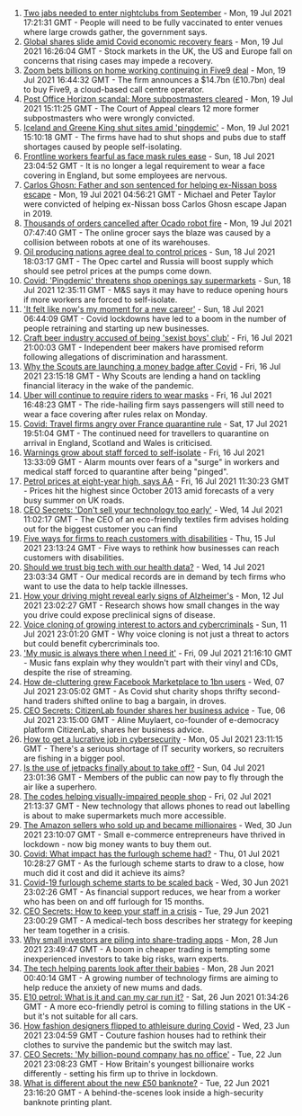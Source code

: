 1. [Two jabs needed to enter nightclubs from September](https://www.bbc.co.uk/news/business-57893788) - Mon, 19 Jul 2021 17:21:31 GMT - People will need to be fully vaccinated to enter venues where large crowds gather, the government says.
2. [Global shares slide amid Covid economic recovery fears](https://www.bbc.co.uk/news/business-57885183) - Mon, 19 Jul 2021 16:26:04 GMT - Stock markets in the UK, the US and Europe fall on concerns that rising cases may impede a recovery.
3. [Zoom bets billions on home working continuing in Five9 deal](https://www.bbc.co.uk/news/business-57893155) - Mon, 19 Jul 2021 16:44:32 GMT - The firm announces a $14.7bn (£10.7bn) deal to buy Five9, a cloud-based call centre operator.
4. [Post Office Horizon scandal: More subpostmasters cleared](https://www.bbc.co.uk/news/business-57888146) - Mon, 19 Jul 2021 15:11:25 GMT - The Court of Appeal clears 12 more former subpostmasters who were wrongly convicted.
5. [Iceland and Greene King shut sites amid 'pingdemic'](https://www.bbc.co.uk/news/business-57885175) - Mon, 19 Jul 2021 15:10:18 GMT - The firms have had to shut shops and pubs due to staff shortages caused by people self-isolating.
6. [Frontline workers fearful as face mask rules ease](https://www.bbc.co.uk/news/business-57862362) - Sun, 18 Jul 2021 23:04:52 GMT - It is no longer a legal requirement to wear a face covering in England, but some employees are nervous.
7. [Carlos Ghosn: Father and son sentenced for helping ex-Nissan boss escape](https://www.bbc.co.uk/news/business-57883892) - Mon, 19 Jul 2021 04:56:21 GMT - Michael and Peter Taylor were convicted of helping ex-Nissan boss Carlos Ghosn escape Japan in 2019.
8. [Thousands of orders cancelled after Ocado robot fire](https://www.bbc.co.uk/news/business-57883332) - Mon, 19 Jul 2021 07:47:40 GMT - The online grocer says the blaze was caused by a collision between robots at one of its warehouses.
9. [Oil producing nations agree deal to control prices](https://www.bbc.co.uk/news/business-57882449) - Sun, 18 Jul 2021 18:03:17 GMT - The Opec cartel and Russia will boost supply which should see petrol prices at the pumps come down.
10. [Covid: 'Pingdemic' threatens shop openings say supermarkets](https://www.bbc.co.uk/news/business-57878345) - Sun, 18 Jul 2021 12:35:11 GMT - M&S says it may have to reduce opening hours if more workers are forced to self-isolate.
11. ['It felt like now's my moment for a new career'](https://www.bbc.co.uk/news/business-57860495) - Sun, 18 Jul 2021 06:44:09 GMT - Covid lockdowns have led to a boom in the number of people retraining and starting up new businesses.
12. [Craft beer industry accused of being 'sexist boys' club'](https://www.bbc.co.uk/news/business-57719831) - Fri, 16 Jul 2021 21:00:03 GMT - Independent beer makers have promised reform following allegations of discrimination and harassment.
13. [Why the Scouts are launching a money badge after Covid](https://www.bbc.co.uk/news/business-57863156) - Fri, 16 Jul 2021 23:15:18 GMT - Why Scouts are lending a hand on tackling financial literacy in the wake of the pandemic.
14. [Uber will continue to require riders to wear masks](https://www.bbc.co.uk/news/business-57865707) - Fri, 16 Jul 2021 16:48:23 GMT - The ride-hailing firm says passengers will still need to wear a face covering after rules relax on Monday.
15. [Covid: Travel firms angry over France quarantine rule](https://www.bbc.co.uk/news/uk-57874167) - Sat, 17 Jul 2021 19:51:04 GMT - The continued need for travellers to quarantine on arrival in England, Scotland and Wales is criticised.
16. [Warnings grow about staff forced to self-isolate](https://www.bbc.co.uk/news/business-57820537) - Fri, 16 Jul 2021 13:33:09 GMT - Alarm mounts over fears of a "surge" in workers and medical staff forced to quarantine after being "pinged".
17. [Petrol prices at eight-year high, says AA](https://www.bbc.co.uk/news/business-57861690) - Fri, 16 Jul 2021 11:30:23 GMT - Prices hit the highest since October 2013 amid forecasts of a very busy summer on UK roads.
18. [CEO Secrets: 'Don't sell your technology too early'](https://www.bbc.co.uk/news/business-57805207) - Wed, 14 Jul 2021 11:02:17 GMT - The CEO of an eco-friendly textiles firm advises holding out for the biggest customer you can find
19. [Five ways for firms to reach customers with disabilities](https://www.bbc.co.uk/news/business-57808089) - Thu, 15 Jul 2021 23:13:24 GMT - Five ways to rethink how businesses can reach customers with disabilities.
20. [Should we trust big tech with our health data?](https://www.bbc.co.uk/news/business-57817804) - Wed, 14 Jul 2021 23:03:34 GMT - Our medical records are in demand by tech firms who want to use the data to help tackle illnesses.
21. [How your driving might reveal early signs of Alzheimer's](https://www.bbc.co.uk/news/business-57670006) - Mon, 12 Jul 2021 23:02:27 GMT - Research shows how small changes in the way you drive could expose preclinical signs of disease.
22. [Voice cloning of growing interest to actors and cybercriminals](https://www.bbc.co.uk/news/business-57761873) - Sun, 11 Jul 2021 23:01:20 GMT - Why voice cloning is not just a threat to actors but could benefit cybercriminals too.
23. ['My music is always there when I need it'](https://www.bbc.co.uk/news/business-57780853) - Fri, 09 Jul 2021 21:16:10 GMT - Music fans explain why they wouldn't part with their vinyl and CDs, despite the rise of streaming.
24. [How de-cluttering grew Facebook Marketplace to 1bn users](https://www.bbc.co.uk/news/business-57733724) - Wed, 07 Jul 2021 23:05:02 GMT - As Covid shut charity shops thrifty second-hand traders shifted online to bag a bargain, in droves.
25. [CEO Secrets: CitizenLab founder shares her business advice](https://www.bbc.co.uk/news/business-57729691) - Tue, 06 Jul 2021 23:15:00 GMT - Aline Muylaert, co-founder of e-democracy platform CitizenLab, shares her business advice.
26. [How to get a lucrative job in cybersecurity](https://www.bbc.co.uk/news/business-57663096) - Mon, 05 Jul 2021 23:11:15 GMT - There's a serious shortage of IT security workers, so recruiters are fishing in a bigger pool.
27. [Is the use of jetpacks finally about to take off?](https://www.bbc.co.uk/news/business-57652297) - Sun, 04 Jul 2021 23:01:36 GMT - Members of the public can now pay to fly through the air like a superhero.
28. [The codes helping visually-impaired people shop](https://www.bbc.co.uk/news/business-57679943) - Fri, 02 Jul 2021 21:13:37 GMT - New technology that allows phones to read out labelling is about to make supermarkets much more accessible.
29. [The Amazon sellers who sold up and became millionaires](https://www.bbc.co.uk/news/business-57433960) - Wed, 30 Jun 2021 23:10:07 GMT - Small e-commerce entrepreneurs have thrived in lockdown - now big money wants to buy them out.
30. [Covid: What impact has the furlough scheme had?](https://www.bbc.co.uk/news/business-54601117) - Thu, 01 Jul 2021 10:28:27 GMT - As the furlough scheme starts to draw to a close, how much did it cost and did it achieve its aims?
31. [Covid-19 furlough scheme starts to be scaled back](https://www.bbc.co.uk/news/business-57669489) - Wed, 30 Jun 2021 23:02:26 GMT - As financial support reduces, we hear from a worker who has been on and off furlough for 15 months.
32. [CEO Secrets: How to keep your staff in a crisis](https://www.bbc.co.uk/news/business-57611220) - Tue, 29 Jun 2021 23:00:29 GMT - A medical-tech boss describes her strategy for keeping her team together in a crisis.
33. [Why small investors are piling into share-trading apps](https://www.bbc.co.uk/news/business-57466918) - Mon, 28 Jun 2021 23:49:47 GMT - A boom in cheaper trading is tempting some inexperienced investors to take big risks, warn experts.
34. [The tech helping parents look after their babies](https://www.bbc.co.uk/news/business-57581501) - Mon, 28 Jun 2021 00:40:14 GMT - A growing number of technology firms are aiming to help reduce the anxiety of new mums and dads.
35. [E10 petrol: What is it and can my car run it?](https://www.bbc.co.uk/news/business-57585105) - Sat, 26 Jun 2021 01:34:26 GMT - A more eco-friendly petrol is coming to filling stations in the UK - but it's not suitable for all cars.
36. [How fashion designers flipped to athleisure during Covid](https://www.bbc.co.uk/news/business-57557725) - Wed, 23 Jun 2021 23:04:59 GMT - Couture fashion houses had to rethink their clothes to survive the pandemic but the switch may last.
37. [CEO Secrets: 'My billion-pound company has no office'](https://www.bbc.co.uk/news/business-57517669) - Tue, 22 Jun 2021 23:08:23 GMT - How Britain's youngest billionaire works differently - setting his firm up to thrive in lockdown.
38. [What is different about the new £50 banknote?](https://www.bbc.co.uk/news/business-57570867) - Tue, 22 Jun 2021 23:16:20 GMT - A behind-the-scenes look inside a high-security banknote printing plant.
